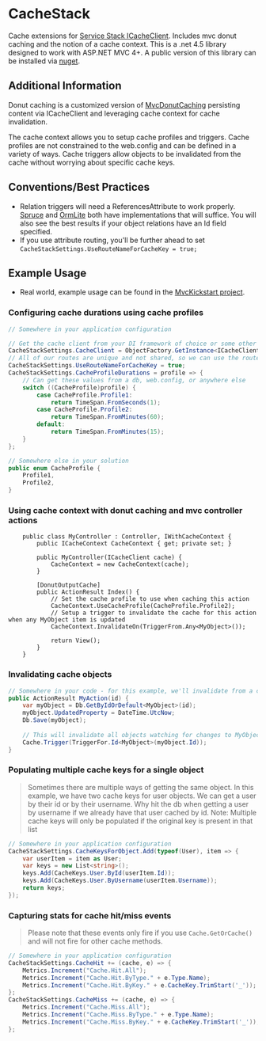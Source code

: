 CacheStack
===========

Cache extensions for [Service Stack ICacheClient](https://github.com/ServiceStack/ServiceStack/wiki/Caching). Includes mvc donut caching and the notion of a cache context.  This is a .net 4.5 library designed to work with ASP.NET MVC 4+. A public version of this library can be installed via [nuget](https://nuget.org/packages/CacheStack).

Additional Information
----------------------
Donut caching is a customized version of [MvcDonutCaching](http://mvcdonutcaching.codeplex.com) persisting content via ICacheClient and leveraging cache context for cache invalidation.

The cache context allows you to setup cache profiles and triggers. Cache profiles are not constrained to the web.config and can be defined in a variety of ways. Cache triggers allow objects to be invalidated from the cache without worrying about specific cache keys.

Conventions/Best Practices
-----------

* Relation triggers will need a ReferencesAttribute to work properly. [Spruce](https://github.com/laughlin/Spruce) and [OrmLite](https://github.com/servicestack/servicestack.ormlite) both have implementations that will suffice.  You will also see the best results if your object relations have an Id field specified.
* If you use attribute routing, you'll be further ahead to set `CacheStackSettings.UseRouteNameForCacheKey = true;`


Example Usage
------------------------------
* Real world, example usage can be found in the [MvcKickstart project](https://github.com/laughlin/mvc-kickstart).


### Configuring cache durations using cache profiles
```csharp
// Somewhere in your application configuration

// Get the cache client from your DI framework of choice or some other way
CacheStackSettings.CacheClient = ObjectFactory.GetInstance<ICacheClient>();
// All of our routes are unique and not shared, so we can use the route name instead of reflection to get a unique cache key
CacheStackSettings.UseRouteNameForCacheKey = true;
CacheStackSettings.CacheProfileDurations = profile => {
	// Can get these values from a db, web.config, or anywhere else
	switch ((CacheProfile)profile) {
		case CacheProfile.Profile1:
			return TimeSpan.FromSeconds(1);
		case CacheProfile.Profile2:
			return TimeSpan.FromMinutes(60);
		default:
			return TimeSpan.FromMinutes(15);
	}
};

// Somewhere else in your solution
public enum CacheProfile {
	Profile1,
	Profile2,
}
```


### Using cache context with donut caching and mvc controller actions
```cscharp
	public class MyController : Controller, IWithCacheContext {
		public ICacheContext CacheContext { get; private set; }
		
		public MyController(ICacheClient cache) {
			CacheContext = new CacheContext(cache);
		}
		
		[DonutOutputCache]
		public ActionResult Index() {
			// Set the cache profile to use when caching this action
			CacheContext.UseCacheProfile(CacheProfile.Profile2);
			// Setup a trigger to invalidate the cache for this action when any MyObject item is updated
			CacheContext.InvalidateOn(TriggerFrom.Any<MyObject>());
		
			return View();
		}
	}
```


### Invalidating cache objects
```csharp
// Somewhere in your code - for this example, we'll invalidate from a controller action
public ActionResult MyAction(id) {
	var myObject = Db.GetByIdOrDefault<MyObject>(id);
	myObject.UpdatedProperty = DateTime.UtcNow;
	Db.Save(myObject);
	
	// This will invalidate all objects watching for changes to MyObject types with this object's id
	Cache.Trigger(TriggerFor.Id<MyObject>(myObject.Id));
}
```


### Populating multiple cache keys for a single object
> Sometimes there are multiple ways of getting the same object. In this example, we have two cache keys for user objects. We can get a user by their id or by their username. Why hit the db when getting a user by username if we already have that user cached by id. 
> Note: Multiple cache keys will only be populated if the original key is present in that list
```csharp
// Somewhere in your application configuration
CacheStackSettings.CacheKeysForObject.Add(typeof(User), item => {
	var userItem = item as User;
	var keys = new List<string>();	
	keys.Add(CacheKeys.User.ById(userItem.Id));
	keys.Add(CacheKeys.User.ByUsername(userItem.Username));	
	return keys;
});
```


### Capturing stats for cache hit/miss events
> Please note that these events only fire if you use `Cache.GetOrCache()` and will not fire for other cache methods.
```csharp
// Somewhere in your application configuration
CacheStackSettings.CacheHit += (cache, e) => {
	Metrics.Increment("Cache.Hit.All");
	Metrics.Increment("Cache.Hit.ByType." + e.Type.Name);
	Metrics.Increment("Cache.Hit.ByKey." + e.CacheKey.TrimStart('_'));
};
CacheStackSettings.CacheMiss += (cache, e) => {
	Metrics.Increment("Cache.Miss.All");
	Metrics.Increment("Cache.Miss.ByType." + e.Type.Name);
	Metrics.Increment("Cache.Miss.ByKey." + e.CacheKey.TrimStart('_'));
};
```
